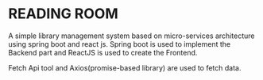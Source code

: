# READING ROOM

A simple library management system based on micro-services architecture using spring boot and react js. Spring boot is used to implement the Backend part and ReactJS is used to create the Frontend.

Fetch Api tool and Axios(promise-based library) are used to fetch data.
